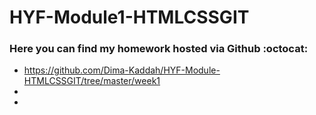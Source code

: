 # HYF-Module1-HTMLCSSGIT
### Here you can find my homework hosted via Github :octocat:
- https://github.com/Dima-Kaddah/HYF-Module-HTMLCSSGIT/tree/master/week1
- 
- 


